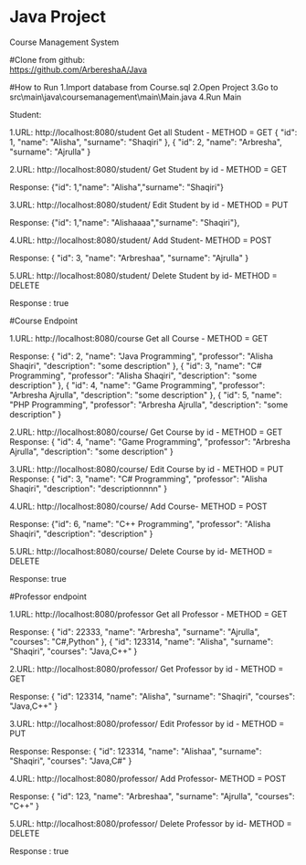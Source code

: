# Java Project

Course Management System

#Clone from github:  
https://github.com/ArbereshaA/Java

#How to Run
1.Import database from Course.sql
2.Open Project
3.Go to src\main\java\coursemanagement\main\Main.java
4.Run Main

Student:

1.URL: http://localhost:8080/student Get all Student - METHOD = GET
{ "id": 1, "name": "Alisha", "surname": "Shaqiri" }, { "id": 2, "name": "Arbresha", "surname": "Ajrulla" }

2.URL: http://localhost:8080/student/ Get Student by id - METHOD = GET

Response: {"id": 1,"name": "Alisha","surname": "Shaqiri"}

3.URL: http://localhost:8080/student/ Edit Student by id - METHOD = PUT

Response: {"id": 1,"name": "Alishaaaa","surname": "Shaqiri"},

4.URL: http://localhost:8080/student/ Add Student- METHOD = POST

Response: { "id": 3, "name": "Arbreshaa", "surname": "Ajrulla" }

5.URL: http://localhost:8080/student/ Delete Student by id- METHOD = DELETE

Response : true

#Course Endpoint

1.URL: http://localhost:8080/course Get all Course - METHOD = GET

Response: { "id": 2, "name": "Java Programming", "professor": "Alisha Shaqiri", "description": "some description" }, { "id": 3, "name": "C# Programming", "professor": "Alisha Shaqiri", "description": "some description" }, { "id": 4, "name": "Game Programming", "professor": "Arbresha Ajrulla", "description": "some description" }, { "id": 5, "name": "PHP Programming", "professor": "Arbresha Ajrulla", "description": "some description" }


2.URL: http://localhost:8080/course/ Get Course by id - METHOD = GET
Response: { "id": 4, "name": "Game Programming", "professor": "Arbresha Ajrulla", "description": "some description" }

3.URL: http://localhost:8080/course/ Edit Course by id - METHOD = PUT
Response: { "id": 3, "name": "C# Programming", "professor": "Alisha Shaqiri", "description": "descriptionnnn" }

4.URL: http://localhost:8080/course/ Add Course- METHOD = POST

Response: {"id": 6, "name": "C++ Programming", "professor": "Alisha Shaqiri", "description": "description" }

5.URL: http://localhost:8080/course/ Delete Course by id- METHOD = DELETE

Response: true

#Professor endpoint

1.URL: http://localhost:8080/professor Get all Professor - METHOD = GET

Response:
{ "id": 22333, "name": "Arbresha", "surname": "Ajrulla", "courses": "C#,Python" }, { "id": 123314, "name": "Alisha", "surname": "Shaqiri", "courses": "Java,C++" }

2.URL: http://localhost:8080/professor/ Get Professor by id - METHOD = GET

Response: { "id": 123314, "name": "Alisha", "surname": "Shaqiri", "courses": "Java,C++" }

3.URL: http://localhost:8080/professor/ Edit Professor by id - METHOD = PUT

Response: Response: { "id": 123314, "name": "Alishaa", "surname": "Shaqiri", "courses": "Java,C#" }

4.URL: http://localhost:8080/professor/ Add Professor- METHOD = POST

Response: { "id": 123, "name": "Arbreshaa", "surname": "Ajrulla", "courses": "C++" }

5.URL: http://localhost:8080/professor/ Delete Professor by id- METHOD = DELETE

Response : true
